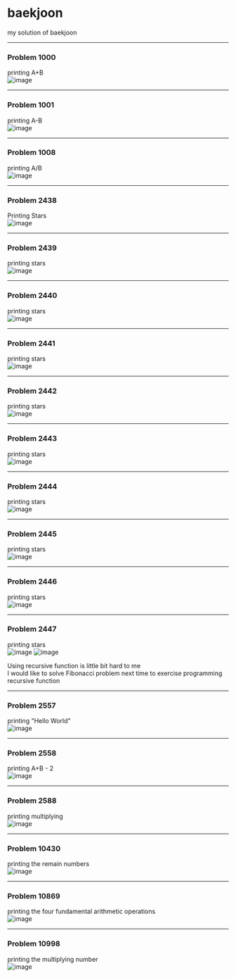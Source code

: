 # baekjoon
my solution of baekjoon

-----

### Problem 1000
printing A+B<br> 
![image](https://user-images.githubusercontent.com/79328858/167003672-bc1445bd-5197-4018-8a75-1781b9597c73.png)

-----

### Problem 1001
printing A-B<br>
![image](https://user-images.githubusercontent.com/79328858/167003802-15447301-853b-4f44-8057-b3d76a102f27.png)

-----

### Problem 1008
printing A/B<br>
![image](https://user-images.githubusercontent.com/79328858/167004030-dafbc19a-fc72-4d2c-8d84-3283de833543.png)

-----

### Problem 2438
Printing Stars<br>
![image](https://user-images.githubusercontent.com/79328858/167004193-670407d9-1484-4974-99f3-85a429be4dfc.png)

-----

### Problem 2439
printing stars<br>
![image](https://user-images.githubusercontent.com/79328858/167004397-11705841-16a0-44dc-a7b3-715bc44f2e31.png)

-----

### Problem 2440
printing stars<br>
![image](https://user-images.githubusercontent.com/79328858/167004526-8e8141bd-9157-41ff-af7f-11bc38491786.png)

-----

### Problem 2441
printing stars<br>
![image](https://user-images.githubusercontent.com/79328858/167004665-33044324-eca8-4daf-b33d-2daf0f563d4f.png)

-----

### Problem 2442
printing stars<br>
![image](https://user-images.githubusercontent.com/79328858/167004969-67972d8f-3d40-47a4-b6dd-1899b9de4429.png)

-----

### Problem 2443
printing stars<br>
![image](https://user-images.githubusercontent.com/79328858/167005035-7fd06f2d-9743-4815-a1da-ddb69132ed90.png)

-----

### Problem 2444
printing stars<br>
![image](https://user-images.githubusercontent.com/79328858/167005134-1c045977-fcd4-4998-8740-299ad2c95b3d.png)

-----

### Problem 2445
printing stars<br>
![image](https://user-images.githubusercontent.com/79328858/167005246-d4609642-f847-48f9-818d-3d5ddd86348c.png)

-----

### Problem 2446
printing stars<br>
![image](https://user-images.githubusercontent.com/79328858/167005322-cdab51a4-e285-4e36-8279-b7fc161e1bdd.png)

-----

### **Problem 2447**
printing stars<br>
![image](https://user-images.githubusercontent.com/79328858/167005499-c59e137d-442d-482d-8f07-17aeca7eea9b.png)
![image](https://user-images.githubusercontent.com/79328858/167005535-65c5e346-d241-4b1f-a027-0759a9cab86c.png)

Using recursive function is little bit hard to me<br>
I would like to solve Fibonacci problem next time to exercise programming recursive function

-----

### Problem 2557
printing "Hello World"<br>
![image](https://user-images.githubusercontent.com/79328858/167005683-c270a543-452a-4b1d-b03d-808a5b7ea1dc.png)

-----

### Problem 2558
printing A+B - 2<br>
![image](https://user-images.githubusercontent.com/79328858/167005904-6f5ae027-f08b-44bb-9e9f-bf46cae622a9.png)

-----

### Problem 2588
printing multiplying<br>
![image](https://user-images.githubusercontent.com/79328858/167006013-224f56d0-32ba-4d68-aecb-29669efbcf74.png)

-----

### Problem 10430
printing the remain numbers<br>
![image](https://user-images.githubusercontent.com/79328858/167006157-8cd613aa-c6d4-4fa2-9c99-38efcfd2c44e.png)

-----

### Problem 10869
printing the four fundamental arithmetic operations<br>
![image](https://user-images.githubusercontent.com/79328858/167006378-ec883b04-dbab-4dc8-84cb-6ea2967ae27b.png)

-----

### Problem 10998
printing the multiplying number<br>
![image](https://user-images.githubusercontent.com/79328858/167006494-bab2d3cb-1199-4ff7-b40b-325dacd0017a.png)





